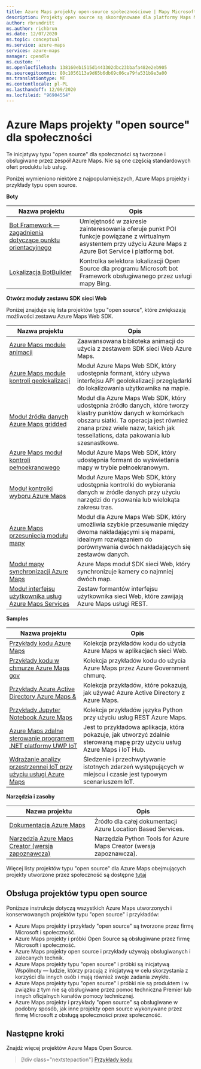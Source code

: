 ```yaml
---
title: Azure Maps projekty open-source społecznościowe | Mapy Microsoft Azure
description: Projekty open source są skoordynowane dla platformy Maps Microsoft Azure.
author: rbrundritt
ms.author: richbrun
ms.date: 12/07/2020
ms.topic: conceptual
ms.service: azure-maps
services: azure-maps
manager: cpendle
ms.custom: ''
ms.openlocfilehash: 138160eb1515d1443302dbc23bbafa482e2eb905
ms.sourcegitcommit: 80c1056113a9d65b6db69c06ca79fa531b9e3a00
ms.translationtype: MT
ms.contentlocale: pl-PL
ms.lasthandoff: 12/09/2020
ms.locfileid: "96904554"
---
```

# <a name="azure-maps-community---open-source-projects"></a>Azure Maps projekty "open source" dla społeczności

Te inicjatywy typu "open source" dla społeczności są tworzone i obsługiwane przez zespół Azure Maps. Nie są one częścią standardowych ofert produktu lub usług.

Poniżej wymieniono niektóre z najpopularniejszych, Azure Maps projekty i przykłady typu open source.

**Boty**

| Nazwa projektu | Opis |
|-|-|
| [Bot Framework — zagadnienia dotyczące punktu orientacyjnego](https://github.com/microsoft/botframework-solutions/tree/488093ac2fddf16096171f6a926315aa45e199e7/skills/csharp/pointofinterestskill) | Umiejętność w zakresie zainteresowania oferuje punkt POI funkcje powiązane z wirtualnym asystentem przy użyciu Azure Maps z Azure Bot Service i platformą bot. |
| [Lokalizacja BotBuilder](https://github.com/Microsoft/BotBuilder-Location) | Kontrolka selektora lokalizacji Open Source dla programu Microsoft bot Framework obsługiwanego przez usługi mapy Bing. |

<a name="open-web-sdk-modules"></a>

**Otwórz moduły zestawu SDK sieci Web**

Poniżej znajduje się lista projektów typu "open source", które zwiększają możliwości zestawu Azure Maps Web SDK.

| Nazwa projektu | Opis |
|-|-|
| [Azure Maps module animacji](https://github.com/Azure-Samples/azure-maps-animations) | Zaawansowana biblioteka animacji do użycia z zestawem SDK sieci Web Azure Maps. |
| [Azure Maps module kontroli geolokalizacji](https://github.com/Azure-Samples/azure-maps-geolocation-control) | Moduł Azure Maps Web SDK, który udostępnia formant, który używa interfejsu API geolokalizacji przeglądarki do lokalizowania użytkownika na mapie. |
| [Moduł źródła danych Azure Maps gridded](https://github.com/Azure-Samples/azure-maps-gridded-data-source) | Moduł dla Azure Maps Web SDK, który udostępnia źródło danych, które tworzy klastry punktów danych w komórkach obszaru siatki. Ta operacja jest również znana przez wiele nazw, takich jak tessellations, data pakowania lub szesnastkowe.  |
| [Azure Maps moduł kontroli pełnoekranowego](https://github.com/Azure-Samples/azure-maps-fullscreen-control) | Moduł Azure Maps Web SDK, który udostępnia formant do wyświetlania mapy w trybie pełnoekranowym. |
| [Moduł kontrolki wyboru Azure Maps](https://github.com/Azure-Samples/azure-maps-selection-control) | Moduł Azure Maps Web SDK, który udostępnia kontrolki do wybierania danych w źródle danych przy użyciu narzędzi do rysowania lub wielokąta zakresu tras. |
| [Azure Maps przesunięcia modułu mapy](https://github.com/Azure-Samples/azure-maps-swipe-map) | Moduł dla Azure Maps Web SDK, który umożliwia szybkie przesuwanie między dwoma nakładającymi się mapami, idealnym rozwiązaniem do porównywania dwóch nakładających się zestawów danych. |
| [Moduł mapy synchronizacji Azure Maps](https://github.com/Azure-Samples/azure-maps-sync-maps) | Azure Maps moduł SDK sieci Web, który synchronizuje kamery co najmniej dwóch map. |
| [Moduł interfejsu użytkownika usług Azure Maps Services](https://github.com/Azure-Samples/azure-maps-services-ui) | Zestaw formantów interfejsu użytkownika sieci Web, które zawijają Azure Maps usługi REST. |

**Samples**

| Nazwa projektu | Opis |
|-|-|
| [Przykłady kodu Azure Maps](https://github.com/Azure-Samples/AzureMapsCodeSamples) | Kolekcja przykładów kodu do użycia Azure Maps w aplikacjach sieci Web. |
| [Przykłady kodu w chmurze Azure Maps gov](https://github.com/Azure-Samples/AzureMapsCodeSamples) | Kolekcja przykładów kodu do użycia Azure Maps przez Azure Government chmurę. |
| [Przykłady Azure Active Directory Azure Maps &](https://github.com/Azure-Samples/Azure-Maps-AzureAD-Samples) | Kolekcja przykładów, które pokazują, jak używać Azure Active Directory z Azure Maps. | 
| [Przykłady Jupyter Notebook Azure Maps](https://github.com/Azure-Samples/Azure-Maps-Jupyter-Notebook) | Kolekcja przykładów języka Python przy użyciu usług REST Azure Maps. |
| [Azure Maps zdalne sterowanie programem .NET platformy UWP IoT](https://github.com/Azure-Samples/azure-maps-dotnet-webgl-uwp-iot-remote-control) | Jest to przykładowa aplikacja, która pokazuje, jak utworzyć zdalnie sterowaną mapę przy użyciu usług Azure Maps i IoT Hub. |
| [Wdrażanie analizy przestrzennej IoT przy użyciu usługi Azure Maps](https://github.com/Azure-Samples/iothub-to-azure-maps-geofencing) | Śledzenie i przechwytywanie istotnych zdarzeń występujących w miejscu i czasie jest typowym scenariuszem IoT. |

**Narzędzia i zasoby**

| Nazwa projektu | Opis |
|-|-|
| [Dokumentacja Azure Maps](https://github.com/MicrosoftDocs/azure-docs/tree/master/articles/azure-maps) | Źródło dla całej dokumentacji Azure Location Based Services. |
| [Narzędzia Azure Maps Creator (wersja zapoznawcza)](https://github.com/Azure-Samples/AzureMapsCreator) | Narzędzia Python Tools for Azure Maps Creator (wersja zapoznawcza). |

Więcej listy projektów typu "open source" dla Azure Maps obejmujących projekty utworzone przez społeczność są dostępne [tutaj](https://github.com/microsoft/Maps/blob/master/AzureMaps.md)

## <a name="supportability-of-open-source-projects"></a>Obsługa projektów typu open source

Poniższe instrukcje dotyczą wszystkich Azure Maps utworzonych i konserwowanych projektów typu "open source" i przykładów:

- Azure Maps projekty i przykłady "open source" są tworzone przez firmę Microsoft i społeczność.
- Azure Maps projekty i próbki Open Source są obsługiwane przez firmę Microsoft i społeczność.
- Azure Maps projekty open source i przykłady używają obsługiwanych i zalecanych technik.
- Azure Maps projekty typu "open source" i próbki są inicjatywą Wspólnoty — ludzie, którzy pracują z inicjatywą w celu skorzystania z korzyści dla innych osób i mają również swoje zadania zwykłe.
- Azure Maps projekty typu "open source" i próbki nie są produktem i w związku z tym nie są obsługiwane przez pomoc techniczna Premier lub innych oficjalnych kanałów pomocy technicznej.
- Azure Maps projekty i przykłady "open source" są obsługiwane w podobny sposób, jak inne projekty open source wykonywane przez firmę Microsoft z obsługą społeczności przez społeczność.

## <a name="next-steps"></a>Następne kroki

Znajdź więcej projektów Azure Maps Open Source.

> [!div class="nextstepaction"]
> [Przykłady kodu](/samples/browse/?products=azure-maps)